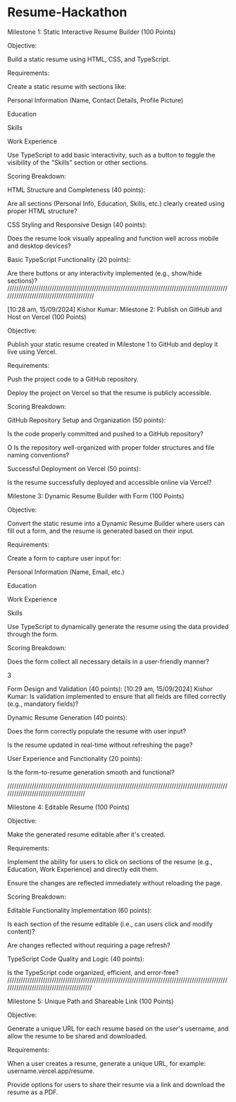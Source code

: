 # Resume-Hackathon
Milestone 1: Static Interactive Resume Builder (100 Points)

Objective:

Build a static resume using HTML, CSS, and TypeScript.

Requirements:

Create a static resume with sections like:

Personal Information (Name, Contact Details, Profile Picture)

Education

Skills

Work Experience

Use TypeScript to add basic interactivity, such as a button to toggle the visibility of the "Skills" section or other sections.

Scoring Breakdown:

HTML Structure and Completeness (40 points):

Are all sections (Personal Info, Education, Skills, etc.) clearly created using proper HTML structure?

CSS Styling and Responsive Design (40 points):

Does the resume look visually appealing and function well across mobile and desktop devices?

Basic TypeScript Functionality (20 points):

Are there buttons or any interactivity implemented (e.g., show/hide sections)?
//////////////////////////////////////////////////////////////////////////////////////////////////////////////////////////////////////////


[10:28 am, 15/09/2024] Kishor Kumar: Milestone 2: Publish on GitHub and Host on Vercel (100 Points)

Objective:

Publish your static resume created in Milestone 1 to GitHub and deploy it live using Vercel.

Requirements:

Push the project code to a GitHub repository.

Deploy the project on Vercel so that the resume is publicly accessible.

Scoring Breakdown:

GitHub Repository Setup and Organization (50 points):

Is the code properly committed and pushed to a GitHub repository?

Ο Is the repository well-organized with proper folder structures and file naming conventions?

Successful Deployment on Vercel (50 points):

Is the resume successfully deployed and accessible online via Vercel?

Milestone 3: Dynamic Resume Builder with Form (100 Points)

Objective:

Convert the static resume into a Dynamic Resume Builder where users can fill out a form, and the resume is generated based on their input.

Requirements:

Create a form to capture user input for:

Personal Information (Name, Email, etc.)

Education

Work Experience

Skills

Use TypeScript to dynamically generate the resume using the data provided through the form.

Scoring Breakdown:

Does the form collect all necessary details in a user-friendly manner?

3

Form Design and Validation (40 points):
[10:29 am, 15/09/2024] Kishor Kumar: Is validation implemented to ensure that all fields are filled correctly (e.g., mandatory fields)?

Dynamic Resume Generation (40 points):

Does the form correctly populate the resume with user input?

Is the resume updated in real-time without refreshing the page?

User Experience and Functionality (20 points):

Is the form-to-resume generation smooth and functional?

//////////////////////////////////////////////////////////////////////////////////////////////////////////////////////////////////////

Milestone 4: Editable Resume (100 Points)

Objective:

Make the generated resume editable after it's created.

Requirements:

Implement the ability for users to click on sections of the resume (e.g., Education, Work Experience) and directly edit them.

Ensure the changes are reflected immediately without reloading the page.

Scoring Breakdown:

Editable Functionality Implementation (60 points):

Is each section of the resume editable (i.e., can users click and modify content)?

Are changes reflected without requiring a page refresh?

TypeScript Code Quality and Logic (40 points):

Is the TypeScript code organized, efficient, and error-free?
/////////////////////////////////////////////////////////////////////////////////////////////////////////////////////////////////////////



Milestone 5: Unique Path and Shareable Link (100 Points)

Objective:

Generate a unique URL for each resume based on the user's username, and allow the resume to be shared and downloaded.

Requirements:

When a user creates a resume, generate a unique URL, for example: username.vercel.app/resume.

Provide options for users to share their resume via a link and download the resume as a PDF.
